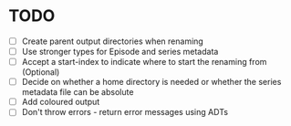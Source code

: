 # TODO

- [ ] Create parent output directories when renaming
- [ ] Use stronger types for Episode and series metadata
- [ ] Accept a start-index to indicate where to start the renaming from (Optional)
- [ ] Decide on whether a home directory is needed or whether the series metadata file can be absolute
- [ ] Add coloured output
- [ ] Don't throw errors - return error messages using ADTs
